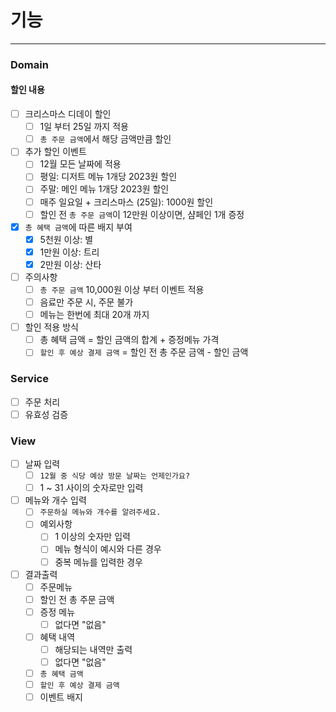 # 기능

---

### Domain

#### 할인 내용

- [ ] 크리스마스 디데이 할인
    - [ ] 1일 부터 25일 까지 적용
    - [ ] `총 주문 금액`에서 해당 금액만큼 할인
- [ ] 추가 할인 이벤트
    - [ ] 12월 모든 날짜에 적용
    - [ ] 평일: 디저트 메뉴 1개당 2023원 할인
    - [ ] 주말: 메인 메뉴 1개당 2023원 할인
    - [ ] 매주 일요일 + 크리스마스 (25일): 1000원 할인
    - [ ] 할인 전 `총 주문 금액`이 12만원 이상이면, 샴페인 1개 증정
- [X] `총 혜택 금액`에 따른 배지 부여
    - [X] 5천원 이상: 별
    - [X] 1만원 이상: 트리
    - [X] 2만원 이상: 산타
- [ ] 주의사항
    - [ ] `총 주문 금액` 10,000원 이상 부터 이벤트 적용
    - [ ] 음료만 주문 시, 주문 불가
    - [ ] 메뉴는 한번에 최대 20개 까지
- [ ] 할인 적용 방식
    - [ ] 총 혜택 금액 = 할인 금액의 합계 + 증정메뉴 가격
    - [ ] `할인 후 예상 결제 금액` = 할인 전 총 주문 금액 - 할인 금액

### Service

- [ ] 주문 처리
- [ ] 유효성 검증

### View

- [ ] 날짜 입력
    - [ ] `12월 중 식당 예상 방문 날짜는 언제인가요?`
    - [ ] 1 ~ 31 사이의 숫자로만 입력
- [ ] 메뉴와 개수 입력
    - [ ] `주문하실 메뉴와 개수를 알려주세요.`
    - [ ] 예외사항
        - [ ] 1 이상의 숫자만 입력
        - [ ] 메뉴 형식이 예시와 다른 경우
        - [ ] 중복 메뉴를 입력한 경우
- [ ] 결과출력
    - [ ] 주문메뉴
    - [ ] 할인 전 총 주문 금액
    - [ ] 증정 메뉴
        - [ ] 없다면 "없음"
    - [ ] 혜택 내역
        - [ ] 해당되는 내역만 출력
        - [ ] 없다면 "없음"
    - [ ] `총 혜택 금액`
    - [ ] `할인 후 예상 결제 금액`
    - [ ] 이벤트 배지